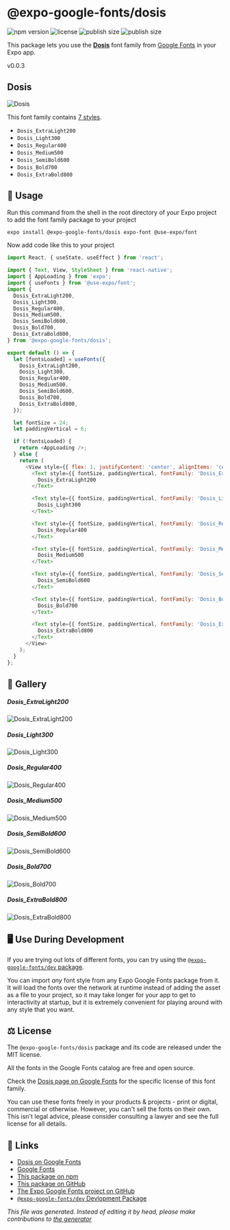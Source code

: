 # @expo-google-fonts/dosis

![npm version](https://flat.badgen.net/npm/v/@expo-google-fonts/dosis)
![license](https://flat.badgen.net/github/license/expo/google-fonts)
![publish size](https://flat.badgen.net/packagephobia/install/@expo-google-fonts/dosis)
![publish size](https://flat.badgen.net/packagephobia/publish/@expo-google-fonts/dosis)

This package lets you use the [**Dosis**](https://fonts.google.com/specimen/Dosis) font family from [Google Fonts](https://fonts.google.com/) in your Expo app.

v0.0.3

## Dosis

![Dosis](./font-family.png)

This font family contains [7 styles](#gallery).

- `Dosis_ExtraLight200`
- `Dosis_Light300`
- `Dosis_Regular400`
- `Dosis_Medium500`
- `Dosis_SemiBold600`
- `Dosis_Bold700`
- `Dosis_ExtraBold800`

## 🔡 Usage

Run this command from the shell in the root directory of your Expo project to add the font family package to your project
```sh
expo install @expo-google-fonts/dosis expo-font @use-expo/font
```

Now add code like this to your project
```js
import React, { useState, useEffect } from 'react';

import { Text, View, StyleSheet } from 'react-native';
import { AppLoading } from 'expo';
import { useFonts } from '@use-expo/font';
import {
  Dosis_ExtraLight200,
  Dosis_Light300,
  Dosis_Regular400,
  Dosis_Medium500,
  Dosis_SemiBold600,
  Dosis_Bold700,
  Dosis_ExtraBold800,
} from '@expo-google-fonts/dosis';

export default () => {
  let [fontsLoaded] = useFonts({
    Dosis_ExtraLight200,
    Dosis_Light300,
    Dosis_Regular400,
    Dosis_Medium500,
    Dosis_SemiBold600,
    Dosis_Bold700,
    Dosis_ExtraBold800,
  });

  let fontSize = 24;
  let paddingVertical = 6;

  if (!fontsLoaded) {
    return <AppLoading />;
  } else {
    return (
      <View style={{ flex: 1, justifyContent: 'center', alignItems: 'center' }}>
        <Text style={{ fontSize, paddingVertical, fontFamily: 'Dosis_ExtraLight200' }}>
          Dosis_ExtraLight200
        </Text>

        <Text style={{ fontSize, paddingVertical, fontFamily: 'Dosis_Light300' }}>
          Dosis_Light300
        </Text>

        <Text style={{ fontSize, paddingVertical, fontFamily: 'Dosis_Regular400' }}>
          Dosis_Regular400
        </Text>

        <Text style={{ fontSize, paddingVertical, fontFamily: 'Dosis_Medium500' }}>
          Dosis_Medium500
        </Text>

        <Text style={{ fontSize, paddingVertical, fontFamily: 'Dosis_SemiBold600' }}>
          Dosis_SemiBold600
        </Text>

        <Text style={{ fontSize, paddingVertical, fontFamily: 'Dosis_Bold700' }}>
          Dosis_Bold700
        </Text>

        <Text style={{ fontSize, paddingVertical, fontFamily: 'Dosis_ExtraBold800' }}>
          Dosis_ExtraBold800
        </Text>
      </View>
    );
  }
};

```

## 📖 Gallery

##### Dosis_ExtraLight200
![Dosis_ExtraLight200](./3ae9ee353b3e8df71d17a46208649ec71c145848f8db69eb86b9cc1c129304b7.ttf.png)

##### Dosis_Light300
![Dosis_Light300](./be02e69501081e964d549ca957d036bbb12e816c1d224d1ce145ca31499bdfa0.ttf.png)

##### Dosis_Regular400
![Dosis_Regular400](./313cd3d73107761779313dba36f6ec6a100a5a4daf06f4b78f8f733538936cdf.ttf.png)

##### Dosis_Medium500
![Dosis_Medium500](./b1bef4924c728f63829085fe2ca4995a6a41c495df45c5830d51bf649e273031.ttf.png)

##### Dosis_SemiBold600
![Dosis_SemiBold600](./8b8741fdb78479290fcd114044c58c9263670dd32db70b744dd56764a8d0b734.ttf.png)

##### Dosis_Bold700
![Dosis_Bold700](./4124ad4492dbb70075dd1bce8976da33cbad57f2fc10eeedc7da35592285605d.ttf.png)

##### Dosis_ExtraBold800
![Dosis_ExtraBold800](./4a7b18554b3247dd3b1384afabd828043b9a9417221c7480c2bb78a99bc4190b.ttf.png)


## 🖥️ Use During Development

If you are trying out lots of different fonts, you can try using the [`@expo-google-fonts/dev` package](https://github.com/expo/google-fonts/tree/master/font-packages/dev#readme).

You can import *any* font style from any Expo Google Fonts package from it. It will load the fonts
over the network at runtime instead of adding the asset as a file to your project, so it may take longer
for your app to get to interactivity at startup, but it is extremely convenient
for playing around with any style that you want.

## ⚖️ License

The `@expo-google-fonts/dosis` package and its code are released under the MIT license.

All the fonts in the Google Fonts catalog are free and open source.

Check the [Dosis page on Google Fonts](https://fonts.google.com/specimen/Dosis) for the specific license of this font family.

You can use these fonts freely in your products & projects - print or digital, commercial or otherwise. However, you can't sell the fonts on their own. This isn't legal advice, please consider consulting a lawyer and see the full license for all details.

## 🔗 Links

- [Dosis on Google Fonts](https://fonts.google.com/specimen/Dosis)
- [Google Fonts](https://fonts.google.com/)
- [This package on npm](https://www.npmjs.com/package/@expo-google-fonts/dosis)
- [This package on GitHub](https://github.com/expo/google-fonts/tree/master/font-packages/dosis)
- [The Expo Google Fonts project on GitHub](https://github.com/expo/google-fonts)
- [`@expo-google-fonts/dev` Devlopment Package](https://github.com/expo/google-fonts/tree/master/font-packages/dev)


*This file was generated. Instead of editing it by head, please make contributions to [the generator](https://github.com/expo/google-fonts/tree/master/packages/generator)*
